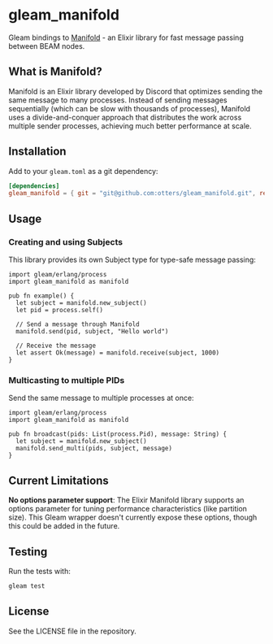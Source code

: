 # gleam_manifold

Gleam bindings to [Manifold](https://github.com/discord/manifold) - an Elixir library for fast message passing between BEAM nodes.

## What is Manifold?

Manifold is an Elixir library developed by Discord that optimizes sending the same message to many processes. Instead of sending messages sequentially (which can be slow with thousands of processes), Manifold uses a divide-and-conquer approach that distributes the work across multiple sender processes, achieving much better performance at scale.

## Installation

Add to your `gleam.toml` as a git dependency:

```toml
[dependencies]
gleam_manifold = { git = "git@github.com:otters/gleam_manifold.git", ref = "<commit hash>" }
```

## Usage

### Creating and using Subjects

This library provides its own Subject type for type-safe message passing:

```gleam
import gleam/erlang/process
import gleam_manifold as manifold

pub fn example() {
  let subject = manifold.new_subject()
  let pid = process.self()

  // Send a message through Manifold
  manifold.send(pid, subject, "Hello world")

  // Receive the message
  let assert Ok(message) = manifold.receive(subject, 1000)
}
```

### Multicasting to multiple PIDs

Send the same message to multiple processes at once:

```gleam
import gleam/erlang/process
import gleam_manifold as manifold

pub fn broadcast(pids: List(process.Pid), message: String) {
  let subject = manifold.new_subject()
  manifold.send_multi(pids, subject, message)
}
```

## Current Limitations

**No options parameter support**: The Elixir Manifold library supports an options parameter for tuning performance characteristics (like partition size). This Gleam wrapper doesn't currently expose these options, though this could be added in the future.

## Testing

Run the tests with:

```bash
gleam test
```

## License

See the LICENSE file in the repository.
